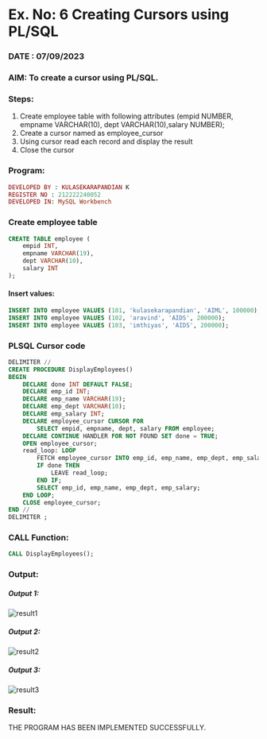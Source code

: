 # Ex. No: 6 Creating Cursors using PL/SQL
### DATE : 07/09/2023
### AIM: To create a cursor using PL/SQL.

### Steps:
1. Create employee table with following attributes (empid NUMBER, empname VARCHAR(10), dept VARCHAR(10),salary NUMBER);
2. Create a cursor named as employee_cursor
3. Using cursor read each record and display the result
4. Close the cursor

### Program:
```ruby
DEVELOPED BY : KULASEKARAPANDIAN K
REGISTER NO : 212222240052
DEVELOPED IN: MySQL Workbench
```

### Create employee table
```sql
CREATE TABLE employee (
    empid INT,
    empname VARCHAR(19),
    dept VARCHAR(10),
    salary INT
);
```

#### Insert values:
```sql
INSERT INTO employee VALUES (101, 'kulasekarapandian', 'AIML', 100000);
INSERT INTO employee VALUES (102, 'aravind', 'AIDS', 200000);
INSERT INTO employee VALUES (103, 'imthiyas', 'AIDS', 200000);
```

### PLSQL Cursor code
```sql
DELIMITER //
CREATE PROCEDURE DisplayEmployees()
BEGIN
    DECLARE done INT DEFAULT FALSE;
    DECLARE emp_id INT;
    DECLARE emp_name VARCHAR(19);
    DECLARE emp_dept VARCHAR(10);
    DECLARE emp_salary INT;
    DECLARE employee_cursor CURSOR FOR
        SELECT empid, empname, dept, salary FROM employee;
    DECLARE CONTINUE HANDLER FOR NOT FOUND SET done = TRUE;
    OPEN employee_cursor;
    read_loop: LOOP
        FETCH employee_cursor INTO emp_id, emp_name, emp_dept, emp_salary;
        IF done THEN
            LEAVE read_loop;
        END IF;
        SELECT emp_id, emp_name, emp_dept, emp_salary;
    END LOOP;
    CLOSE employee_cursor;
END //
DELIMITER ;
```

### CALL Function:
```sql
CALL DisplayEmployees();
```
### Output:

##### Output 1:
![result1](https://github.com/KSPandian7/Ex-no-6-Creating-Cursors-using-PL-SQL/assets/113496887/c2788046-5218-4fc7-9c6e-55c1e560f5ed)


##### Output 2:
![result2](https://github.com/KSPandian7/Ex-no-6-Creating-Cursors-using-PL-SQL/assets/113496887/b8a5b81b-46a9-4111-8f32-ec381febaa36)


##### Output 3:
![result3](https://github.com/KSPandian7/Ex-no-6-Creating-Cursors-using-PL-SQL/assets/113496887/48f3a740-db0c-4769-ae5f-eade487d65fc)


### Result:
THE PROGRAM HAS BEEN IMPLEMENTED SUCCESSFULLY.
